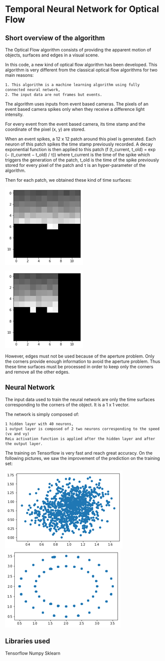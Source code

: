 # Temporal Neural Network for Optical Flow

## Short overview of the algorithm

The Optical Flow algorithm consists of providing the apparent motion of objects, surfaces and edges in a visual scene. 

In this code, a new kind of optical flow algorithm has been developed. This algorithm is very different from the classical optical flow algorithms for two main reasons:

    1. This algorithm is a machine learning algorithm using fully connected neural network,
    2. The input data are not frames but events. 

The algorithm uses inputs from event based cameras. The pixels of an event based camera spikes only when they receive a difference light intensity.

For every event from the event based camera, its time stamp and the coordinate of the pixel (x, y) are stored.

When an event spikes, a 12 x 12 patch around this pixel is generated. Each neuron of this patch spikes the time stamp previously recorded.
A decay exponential function is then applied to this patch (f (t_current, t_old) = exp (− (t_current − t_old) / τ))
where t_current is the time of the spike which triggers the generation of the patch,  t_old is the time of the spike previously stored for every pixel of the patch and τ is an hyper-parameter of the algorithm.

Then for each patch, we obtained these kind of time surfaces:

![Edge](edges.png)

![Corner](corner.png)

However, edges must not be used because of the aperture problem. Only the corners provide enough information to avoid the aperture problem. Thus these time surfaces must be processed in order to keep only the corners and remove all the other edges.

## Neural Network

The input data used to train the neural network are only the time surfaces corresponding to the corners of the object. It is a 1 x 1 vector.

The network is simply composed of:

    1 hidden layer with 40 neurons,
    1 output layer is composed of 2 two neurons corresponding to the speed (vx and vy)
    ReLu activation function is applied after the hidden layer and after the output layer.


The training on Tensorflow is very fast and reach great accuracy. On the following pictures, we saw the improvement of the prediction on the training set:

![Epoch 1](epoch_1.2.png)
![Epoch 39150](epoch_39150.png)

## Libraries used
Tensorflow
Numpy
Sklearn

